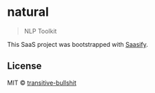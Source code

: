 # natural

> NLP Toolkit

This SaaS project was bootstrapped with [Saasify](https://saasify.sh).

## License

MIT © [transitive-bullshit](https://github.com/transitive-bullshit)